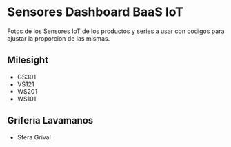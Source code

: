 # Sensores Dashboard BaaS IoT
 
Fotos de los Sensores IoT de los productos y series a usar con codigos para ajustar la proporcion de las mismas.
 
## Milesight
- GS301
- VS121
- WS201
- WS101

## Griferia Lavamanos
- Sfera Grival
